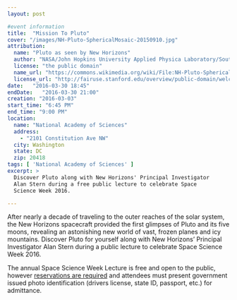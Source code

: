 ```yaml
---
layout: post

#event information
title:  "Mission To Pluto"
cover: "/images/NH-Pluto-SphericalMosaic-20150910.jpg"
attribution:
  name: "Pluto as seen by New Horizons"
  author: "NASA/John Hopkins University Applied Physica Laboratory/Southwest Research Institute"
  license: "the public domain"
  name_url: "https://commons.wikimedia.org/wiki/File:NH-Pluto-SphericalMosaic-20150910.jpg"
  license_url: "http://fairuse.stanford.edu/overview/public-domain/welcome"
date:   "2016-03-30 18:45"
endDate:   "2016-03-30 21:00"
creation: "2016-03-03"
start_time: "6:45 PM"
end_time: "9:00 PM"
location:
  name: "National Academy of Sciences"
  address:
    - "2101 Constitution Ave NW"
  city: Washington
  state: DC
  zip: 20418
tags: [ 'National Academy of Sciences' ]
excerpt: >
  Discover Pluto along with New Horizons' Principal Investigator
  Alan Stern during a free public lecture to celebrate Space
  Science Week 2016.

---
```


After nearly a decade of traveling to the outer reaches of the solar
system, the New Horizons spacecraft provided the first glimpses of
Pluto and its five moons, revealing an astonishing new world of vast,
frozen planes and icy mountains.  Discover Pluto for yourself along
with New Horizons’ Principal Investigator Alan Stern during a
public lecture to celebrate Space Science Week 2016.

The annual Space Science Week Lecture is free and open to the public,
however [reservations are required](http://sites.nationalacademies.org/ssb/ssb_170496) and attendees must present government
issued photo identification (drivers license, state ID, passport, etc.)
for admittance.

